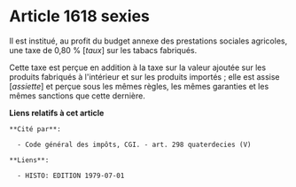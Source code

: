 # Article 1618 sexies

Il est institué, au profit du budget annexe des prestations sociales agricoles, une taxe de 0,80 % [*taux*] sur les tabacs
fabriqués.

Cette taxe est perçue en addition à la taxe sur la valeur ajoutée sur les produits fabriqués à l'intérieur et sur les
produits importés ; elle est assise [*assiette*] et perçue sous les mêmes règles, les mêmes garanties et les mêmes sanctions
que cette dernière.

**Liens relatifs à cet article**

	**Cité par**:

	  - Code général des impôts, CGI. - art. 298 quaterdecies (V)

	**Liens**:

	  - HISTO: EDITION 1979-07-01
